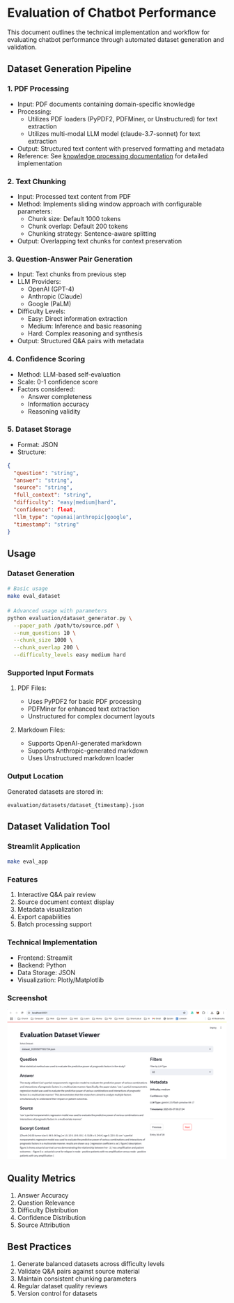 # Evaluation of Chatbot Performance

This document outlines the technical implementation and workflow for evaluating chatbot performance through automated dataset generation and validation.

## Dataset Generation Pipeline

### 1. PDF Processing
- Input: PDF documents containing domain-specific knowledge
- Processing: 
    - Utilizes PDF loaders (PyPDF2, PDFMiner, or Unstructured) for text extraction
    - Utilizes multi-modal LLM model (claude-3.7-sonnet) for text extraction
- Output: Structured text content with preserved formatting and metadata
- Reference: See [knowledge processing documentation](preprocess.md) for detailed implementation

### 2. Text Chunking
- Input: Processed text content from PDF
- Method: Implements sliding window approach with configurable parameters:
  - Chunk size: Default 1000 tokens
  - Chunk overlap: Default 200 tokens
  - Chunking strategy: Sentence-aware splitting
- Output: Overlapping text chunks for context preservation

### 3. Question-Answer Pair Generation
- Input: Text chunks from previous step
- LLM Providers:
  - OpenAI (GPT-4)
  - Anthropic (Claude)
  - Google (PaLM)
- Difficulty Levels:
  - Easy: Direct information extraction
  - Medium: Inference and basic reasoning
  - Hard: Complex reasoning and synthesis
- Output: Structured Q&A pairs with metadata

### 4. Confidence Scoring
- Method: LLM-based self-evaluation
- Scale: 0-1 confidence score
- Factors considered:
  - Answer completeness
  - Information accuracy
  - Reasoning validity

### 5. Dataset Storage
- Format: JSON
- Structure:
```json
{
  "question": "string",
  "answer": "string",
  "source": "string",
  "full_context": "string",
  "difficulty": "easy|medium|hard",
  "confidence": float,
  "llm_type": "openai|anthropic|google",
  "timestamp": "string"
}
```

## Usage

### Dataset Generation
```bash
# Basic usage
make eval_dataset

# Advanced usage with parameters
python evaluation/dataset_generator.py \
  --paper_path /path/to/source.pdf \
  --num_questions 10 \
  --chunk_size 1000 \
  --chunk_overlap 200 \
  --difficulty_levels easy medium hard
```

### Supported Input Formats
1. PDF Files:
   - Uses PyPDF2 for basic PDF processing
   - PDFMiner for enhanced text extraction
   - Unstructured for complex document layouts

2. Markdown Files:
   - Supports OpenAI-generated markdown
   - Supports Anthropic-generated markdown
   - Uses Unstructured markdown loader

### Output Location
Generated datasets are stored in:
```
evaluation/datasets/dataset_{timestamp}.json
```

## Dataset Validation Tool

### Streamlit Application
```bash
make eval_app
```

### Features
1. Interactive Q&A pair review
2. Source document context display
3. Metadata visualization
4. Export capabilities
5. Batch processing support

### Technical Implementation
- Frontend: Streamlit
- Backend: Python
- Data Storage: JSON
- Visualization: Plotly/Matplotlib

### Screenshot
![](../docs/figs/eval_app_screenshot.png)

## Quality Metrics
1. Answer Accuracy
2. Question Relevance
3. Difficulty Distribution
4. Confidence Distribution
5. Source Attribution

## Best Practices
1. Generate balanced datasets across difficulty levels
2. Validate Q&A pairs against source material
3. Maintain consistent chunking parameters
4. Regular dataset quality reviews
5. Version control for datasets
